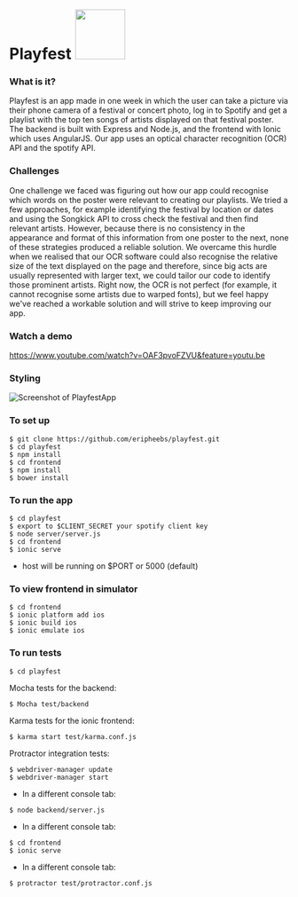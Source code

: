 # Playfest <img src="frontend/www/img/playfest-logo.png" width="90" />

### What is it?
Playfest is an app made in one week in which the user can take a picture via their phone camera of a festival or concert photo, log in to Spotify and get a playlist with the top ten songs of artists displayed on that festival poster. The backend is built with Express and Node.js, and the frontend with Ionic which uses AngularJS. Our app uses an optical character recognition (OCR) API and the spotify API.

### Challenges
One challenge we faced was figuring out how our app could recognise which words on the poster were relevant to creating our playlists. We tried a few approaches, for example identifying the festival by location or dates and using the Songkick API to cross check the festival and then find relevant artists. However, because there is no consistency in the appearance and format of this information from one poster to the next, none of these strategies produced a reliable solution. We overcame this hurdle when we realised that our OCR software could also recognise the relative size of the text displayed on the page and therefore, since big acts are usually represented with larger text, we could tailor our code to identify those prominent artists. Right now, the OCR is not perfect (for example, it cannot recognise some artists due to warped fonts), but we feel happy we've reached a workable solution and will strive to keep improving our app.

### Watch a demo
https://www.youtube.com/watch?v=OAF3pvoFZVU&feature=youtu.be

### Styling
![Screenshot of PlayfestApp](https://cloud.githubusercontent.com/assets/16217360/15325347/056b1714-1c42-11e6-8693-4924301d1ca8.png)

### To set up
```
$ git clone https://github.com/eripheebs/playfest.git
$ cd playfest
$ npm install
$ cd frontend
$ npm install
$ bower install
```

### To run the app
```
$ cd playfest
$ export to $CLIENT_SECRET your spotify client key
$ node server/server.js
$ cd frontend
$ ionic serve
```
* host will be running on $PORT or 5000 (default)

### To view frontend in simulator
```
$ cd frontend
$ ionic platform add ios
$ ionic build ios
$ ionic emulate ios
```

### To run tests
```
$ cd playfest
```
Mocha tests for the backend:
```
$ Mocha test/backend
```
Karma tests for the ionic frontend:
```
$ karma start test/karma.conf.js
```
Protractor integration tests:
```
$ webdriver-manager update
$ webdriver-manager start
```
* In a different console tab:
```
$ node backend/server.js
```
* In a different console tab:
```
$ cd frontend
$ ionic serve
```
* In a different console tab:
```
$ protractor test/protractor.conf.js
```
